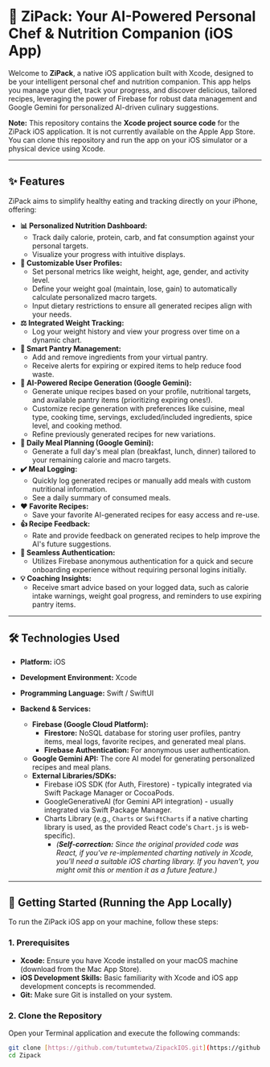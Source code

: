 # 🍏 ZiPack: Your AI-Powered Personal Chef & Nutrition Companion (iOS App)



Welcome to **ZiPack**, a native iOS application built with Xcode, designed to be your intelligent personal chef and nutrition companion. This app helps you manage your diet, track your progress, and discover delicious, tailored recipes, leveraging the power of Firebase for robust data management and Google Gemini for personalized AI-driven culinary suggestions.

**Note:** This repository contains the **Xcode project source code** for the ZiPack iOS application. It is not currently available on the Apple App Store. You can clone this repository and run the app on your iOS simulator or a physical device using Xcode.

---

## ✨ Features

ZiPack aims to simplify healthy eating and tracking directly on your iPhone, offering:

* **📊 Personalized Nutrition Dashboard:**
    * Track daily calorie, protein, carb, and fat consumption against your personal targets.
    * Visualize your progress with intuitive displays.
* **👤 Customizable User Profiles:**
    * Set personal metrics like weight, height, age, gender, and activity level.
    * Define your weight goal (maintain, lose, gain) to automatically calculate personalized macro targets.
    * Input dietary restrictions to ensure all generated recipes align with your needs.
* **⚖️ Integrated Weight Tracking:**
    * Log your weight history and view your progress over time on a dynamic chart.
* **🥕 Smart Pantry Management:**
    * Add and remove ingredients from your virtual pantry.
    * Receive alerts for expiring or expired items to help reduce food waste.
* **🌟 AI-Powered Recipe Generation (Google Gemini):**
    * Generate unique recipes based on your profile, nutritional targets, and available pantry items (prioritizing expiring ones!).
    * Customize recipe generation with preferences like cuisine, meal type, cooking time, servings, excluded/included ingredients, spice level, and cooking method.
    * Refine previously generated recipes for new variations.
* **📅 Daily Meal Planning (Google Gemini):**
    * Generate a full day's meal plan (breakfast, lunch, dinner) tailored to your remaining calorie and macro targets.
* **✔️ Meal Logging:**
    * Quickly log generated recipes or manually add meals with custom nutritional information.
    * See a daily summary of consumed meals.
* **❤️ Favorite Recipes:**
    * Save your favorite AI-generated recipes for easy access and re-use.
* **👍 Recipe Feedback:**
    * Rate and provide feedback on generated recipes to help improve the AI's future suggestions.
* **🚀 Seamless Authentication:**
    * Utilizes Firebase anonymous authentication for a quick and secure onboarding experience without requiring personal logins initially.
* **💡 Coaching Insights:**
    * Receive smart advice based on your logged data, such as calorie intake warnings, weight goal progress, and reminders to use expiring pantry items.

---

## 🛠️ Technologies Used

* **Platform:** iOS
* **Development Environment:** Xcode
* **Programming Language:** Swift / SwiftUI
  
* **Backend & Services:**
    * **Firebase (Google Cloud Platform):**
        * **Firestore:** NoSQL database for storing user profiles, pantry items, meal logs, favorite recipes, and generated meal plans.
        * **Firebase Authentication:** For anonymous user authentication.
    * **Google Gemini API:** The core AI model for generating personalized recipes and meal plans.
    * **External Libraries/SDKs:**
        * Firebase iOS SDK (for Auth, Firestore) - typically integrated via Swift Package Manager or CocoaPods.
        * GoogleGenerativeAI (for Gemini API integration) - usually integrated via Swift Package Manager.
        * Charts Library (e.g., `Charts` or `SwiftCharts` if a native charting library is used, as the provided React code's `Chart.js` is web-specific).
            * *(**Self-correction:** Since the original provided code was React, if you've re-implemented charting natively in Xcode, you'll need a suitable iOS charting library. If you haven't, you might omit this or mention it as a future feature.)*

---

## 🚀 Getting Started (Running the App Locally)

To run the ZiPack iOS app on your machine, follow these steps:

### 1. Prerequisites

* **Xcode:** Ensure you have Xcode installed on your macOS machine (download from the Mac App Store).
* **iOS Development Skills:** Basic familiarity with Xcode and iOS app development concepts is recommended.
* **Git:** Make sure Git is installed on your system.

### 2. Clone the Repository

Open your Terminal application and execute the following commands:

```bash
git clone [https://github.com/tutumtetwa/ZipackIOS.git](https://github.com/tutumtetwa/ZipackIOS.git)
cd Zipack
